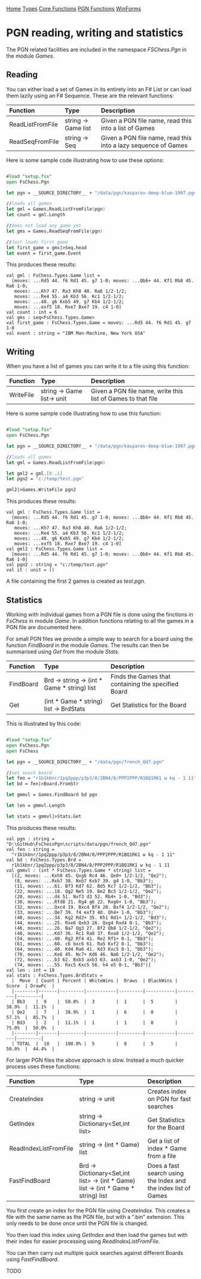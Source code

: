 
[Home](https://pbbwfc.github.io/FsChessPgn)  [Types](https://pbbwfc.github.io/FsChessPgn/Types)  [Core Functions](https://pbbwfc.github.io/FsChessPgn/Core)  [PGN Functions](https://pbbwfc.github.io/FsChessPgn/Pgn)  [WinForms](https://pbbwfc.github.io/FsChessPgn/winforms)

# PGN reading, writing and statistics

The PGN related facilities are included in the namespace _FSChess.Pgn_ in the module _Games_. 

## Reading

You can either load a set of Games in its entirety into an F# List or can load them lazily using an F# Sequence. These are the relevant functions:

| Function         | Type                            | Description                                                                         |
|:-----------------|:--------------------------------|:------------------------------------------------------------------------------------|
| ReadListFromFile | string -> Game list             | Given a PGN file name, read this into a list of Games                               |
| ReadSeqFromFile  | string -> Seq<Game>             | Given a PGN file name, read this into a lazy sequence of Games                      |

Here is some sample code illustrating how to use these options:

```fsharp

#load "setup.fsx"
open FsChess.Pgn

let pgn = __SOURCE_DIRECTORY__ + "/data/pgn/kasparov-deep-blue-1997.pgn"

//loads all games
let gml = Games.ReadListFromFile(pgn)
let count = gml.Length

//does not load any game yet
let gms = Games.ReadSeqFromFile(pgn)

//Just loads first game
let first_game = gms|>Seq.head
let event = first_game.Event

```

This produces these results:

```
val gml : FsChess.Types.Game list =
  [moves: ...Rd5 44. f6 Rd1 45. g7 1-0; moves: ...Qb6+ 44. Kf1 Rb8 45. Ra6 1-0;
   moves: ...Kh7 47. Ra3 Kh8 48. Ra6 1/2-1/2;
   moves: ...Re4 55. a4 Kb3 56. Kc1 1/2-1/2;
   moves: ...48. g6 Kxb5 49. g7 Kb4 1/2-1/2;
   moves: ...exf5 18. Rxe7 Bxe7 19. c4 1-0]
val count : int = 6
val gms : seq<FsChess.Types.Game>
val first_game : FsChess.Types.Game = moves: ...Rd5 44. f6 Rd1 45. g7 1-0
val event : string = "IBM Man-Machine, New York USA"
```

## Writing

When you have a list of games you can write it to a file using this function:


| Function         | Type                            | Description                                                                         |
|:-----------------|:--------------------------------|:------------------------------------------------------------------------------------|
| WriteFile        | string -> Game list-> unit      | Given a PGN file name, write this list of Games to that file                        |

Here is some sample code illustrating how to use this function:

```fsharp

#load "setup.fsx"
open FsChess.Pgn

let pgn = __SOURCE_DIRECTORY__ + "/data/pgn/kasparov-deep-blue-1997.pgn"

//loads all games
let gml = Games.ReadListFromFile(pgn)

let gml2 = gml.[0..1]
let pgn2 = "c:/temp/test.pgn"

gml2|>Games.WriteFile pgn2

```

This produces these results:

```
val gml : FsChess.Types.Game list =
  [moves: ...Rd5 44. f6 Rd1 45. g7 1-0; moves: ...Qb6+ 44. Kf1 Rb8 45. Ra6 1-0;
   moves: ...Kh7 47. Ra3 Kh8 48. Ra6 1/2-1/2;
   moves: ...Re4 55. a4 Kb3 56. Kc1 1/2-1/2;
   moves: ...48. g6 Kxb5 49. g7 Kb4 1/2-1/2;
   moves: ...exf5 18. Rxe7 Bxe7 19. c4 1-0]
val gml2 : FsChess.Types.Game list =
  [moves: ...Rd5 44. f6 Rd1 45. g7 1-0; moves: ...Qb6+ 44. Kf1 Rb8 45. Ra6 1-0]
val pgn2 : string = "c:/temp/test.pgn"
val it : unit = ()
```

A file containing the first 2 games is created as _test.pgn_.

## Statistics

Working with individual games from a PGN file is done using the finctions in _FsChess_ in module _Game_. In addition functions relating to all the games in a PGN file are documented here.

For small PGN files we provide a simple way to search for a board using the function _FindBoard_ in the module _Games_. The results can then be summarised using _Get_ from the module _Stats_.

| Function         | Type                                        | Description                                                |
|:-----------------|:--------------------------------------------|:-----------------------------------------------------------|
| FindBoard        | Brd -> string -> (int * Game * string) list | Finds the Games that containing the specified Board        |
| Get              | (int * Game * string) list -> BrdStats      | Get Statistics for the Board                               |

This is illustrated by this code:


```fsharp

#load "setup.fsx"
open FsChess.Pgn
open FsChess

let pgn = __SOURCE_DIRECTORY__ + "/data/pgn/french_Qd7.pgn"

//set seach board
let fen = "r1b1kbnr/1pq2ppp/p3p3/8/2BN4/8/PPP2PPP/R1BQ1RK1 w kq - 1 11"
let bd = fen|>Board.FromStr

let gmmvl = Games.FindBoard bd pgn

let len = gmmvl.Length

let stats = gmmvl|>Stats.Get

```

This produces these results:

```
val pgn : string = "D:\GitHub\FsChessPgn\scripts/data/pgn/french_Qd7.pgn"
val fen : string =
  "r1b1kbnr/1pq2ppp/p3p3/8/2BN4/8/PPP2PPP/R1BQ1RK1 w kq - 1 11"
val bd : FsChess.Types.Brd =
  r1b1kbnr/1pq2ppp/p3p3/8/2BN4/8/PPP2PPP/R1BQ1RK1 w kq - 1 11
val gmmvl : (int * FsChess.Types.Game * string) list =
  [(2, moves: ...Kxh8 45. Qxg6 Rc4 46. Qe8+ 1/2-1/2, "Qe2");
   (8, moves: ...Rxb7 38. Nxb7 Kxb7 39. g4 1-0, "Bb3");
   (11, moves: ...61. Bf3 Kd7 62. Bd5 Kc7 1/2-1/2, "Bb3");
   (22, moves: ...18. Qg2 Ne5 19. Be2 Bc5 1/2-1/2, "Qe2");
   (28, moves: ...d4 51. Nxf3 d3 52. Rb4+ 1-0, "Bd3");
   (30, moves: ...Rfd8 21. Rg4 g6 22. Rxg6+ 1-0, "Bb3");
   (32, moves: ...Qxc4 19. Bxc4 Bf4 20. Bxf4 1/2-1/2, "Qe2");
   (33, moves: ...Qe7 39. f4 exf3 40. Qh4+ 1-0, "Bb3");
   (40, moves: ...34. Kg2 Rd2+ 35. Kh1 Rd1+ 1/2-1/2, "Bd3");
   (44, moves: ...25. Rxe6 Qxb3 26. Qxg4 Rxd4 0-1, "Bb3");
   (46, moves: ...26. Ba7 Qg3 27. Bf2 Qb8 1/2-1/2, "Qe2");
   (48, moves: ...Kd7 36. Rc1 Ra8 37. Rxa8 1/2-1/2, "Qe2");
   (54, moves: ...40. Rg2 Rf4 41. Re2 Rf1+ 0-1, "Bb3");
   (61, moves: ...60. c6 bxc6 61. Ra5 Kxf2 0-1, "Bb3");
   (64, moves: ...40. Kd4 Ra6 41. Kd3 Kxc5 0-1, "Bb3");
   (70, moves: ...Ke6 45. Nc7+ Kd6 46. Na6 1/2-1/2, "Qe2");
   (72, moves: ...b3 62. Bxb3 axb3 63. axb3 1-0, "Qe2");
   (74, moves: ...55. Rxc5 Kxc5 56. h4 e5 0-1, "Bb3")]
val len : int = 18
val stats : FsChess.Types.BrdStats =
  |  Move  | Count | Percent | WhiteWins |  Draws  | BlackWins |  Score  | DrawPc  |
  |--------|-------|---------|-----------|---------|-----------|---------|---------|
  | Bb3    |  9    |  50.0%  |  3        |  1      |  5        |  38.9%  |  11.1%  |
  | Qe2    |  7    |  38.9%  |  1        |  6      |  0        |  57.1%  |  85.7%  |
  | Bd3    |  2    |  11.1%  |  1        |  1      |  0        |  75.0%  |  50.0%  |
  |--------|-------|---------|-----------|---------|-----------|---------|---------|
  | TOTAL  |  18   |  100.0% |  5        |  8      |  5        |  50.0%  |  44.4%  |

```


For larger PGN files the above approach is slow. Instead a much quicker process uses these functions:

| Function              | Type                                                                                       | Description                                                    |
|:----------------------|:-------------------------------------------------------------------------------------------|:---------------------------------------------------------------|
| CreateIndex           | string -> unit                                                                             | Creates index on PGN for fast searches                         |
| GetIndex              | string -> Dictionary<Set<Square>,int list>                                                 | Get Statistics for the Board                                   |
| ReadIndexListFromFile | string -> (int * Game) list                                                                | Get a list of index * Game from a file                         |
| FastFindBoard         | Brd -> Dictionary<Set<Square>,int list> -> (int * Game) list -> (int * Game * string) list | Does a fast search using the Index and the index list of Games |


You first create an index for the PGN file using _CreateIndex_. This creates a file with the same name as the PGN file, but with a ".bin" extension. This only needs to be done once until the PGN file is changed.

You then load this index using _GetIndex_ and then load the games but with their index for easier processing using _ReadIndexListFromFile_.

You can then carry out multiple quick searches against different Boards using _FastFindBoard_.







TODO
